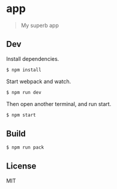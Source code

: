 # app

> My superb app

## Dev

Install dependencies.

```bash
$ npm install
```

Start webpack and watch.

```bash
$ npm run dev
```

Then open another terminal, and run start.

```bash
$ npm start
```

## Build

```bash
$ npm run pack
```

## License

MIT
